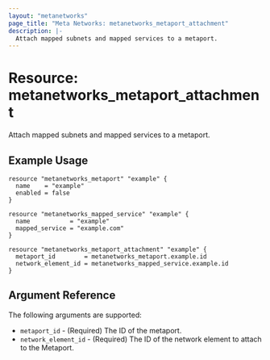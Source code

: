 ```yaml
---
layout: "metanetworks"
page_title: "Meta Networks: metanetworks_metaport_attachment"
description: |-
  Attach mapped subnets and mapped services to a metaport.
---
```


# Resource: metanetworks_metaport_attachment

Attach mapped subnets and mapped services to a metaport.

## Example Usage

```hcl
resource "metanetworks_metaport" "example" {
  name    = "example"
  enabled = false
}

resource "metanetworks_mapped_service" "example" {
  name           = "example"
  mapped_service = "example.com"
}

resource "metanetworks_metaport_attachment" "example" {
  metaport_id        = metanetworks_metaport.example.id
  network_element_id = metanetworks_mapped_service.example.id
}
```

## Argument Reference

The following arguments are supported:

* `metaport_id` - (Required) The ID of the metaport.
* `network_element_id` - (Required) The ID of the network element to attach to the Metaport.
